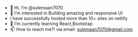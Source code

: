 - 👋 Hi, I’m @sulemaan7070
- 👀 I’m interested in Building amazing and responsive UI
- I have successfully hosted more than 10+ sites on netlify
- 🌱 I’m currently learning React,Bootstrap
- 📫 How to reach me?! via email: sulemaan7070@gmail.com

<!---
sulemaan7070/sulemaan7070 is a ✨ special ✨ repository because its `README.md` (this file) appears on your GitHub profile.
You can click the Preview link to take a look at your changes.
--->
